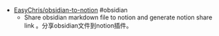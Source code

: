 - [EasyChris/obsidian-to-notion](https://github.com/EasyChris/obsidian-to-notion) #obsidian
	- Share obsidian markdown file to notion and generate notion share link 。分享obsidian文件到notion插件。